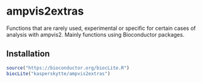 # ampvis2extras
Functions that are rarely used, experimental or specific for certain cases of analysis with ampvis2. Mainly functions using Bioconductor packages. 

## Installation
```r
source("https://bioconductor.org/biocLite.R")
biocLite("kasperskytte/ampvis2extras")
```

